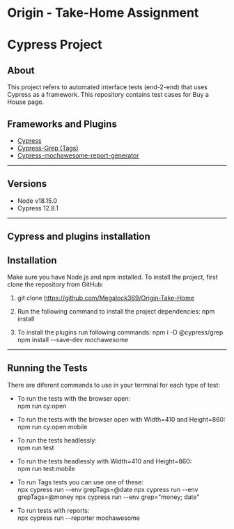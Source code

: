# Origin - Take-Home Assignment
# Cypress Project
## About
This project refers to automated interface tests (end-2-end) that uses Cypress as a framework. This repository contains test cases for Buy a House page.

## Frameworks and Plugins
 - [Cypress](https://www.cypress.io/)
 - [Cypress-Grep (Tags)](https://github.com/cypress-io/cypress/tree/develop/npm/grep)
 - [Cypress-mochawesome-report-generator](https://github.com/adamgruber/mochawesome-report-generator)

---

## Versions
 - Node v18.15.0
 - Cypress 12.8.1

---

## Cypress and plugins installation

## Installation
Make sure you have Node.js and npm installed.
To install the project, first clone the repository from GitHub:
1. git clone https://github.com/Megalock369/Origin-Take-Home

2. Run the following command to install the project dependencies:
npm install

3. To install the plugins run following commands:
npm i -D @cypress/grep
npm install --save-dev mochawesome

---

## Running the Tests
There are diferent commands to use in your terminal for each type of test:  
- To run the tests with the browser open:  
npm run cy:open

- To run the tests with the browser open with Width=410 and Height=860:  
npm run cy:open:mobile

- To run the tests headlessly:  
npm run test

- To run the tests headlessly with Width=410 and Height=860:  
npm run test:mobile

- To run Tags tests you can use one of these:  
npx cypress run --env grepTags=@date
npx cypress run --env grepTags=@money
npx cypress run --env grep="money; date"

- To run tests with reports:  
npx cypress run --reporter mochawesome